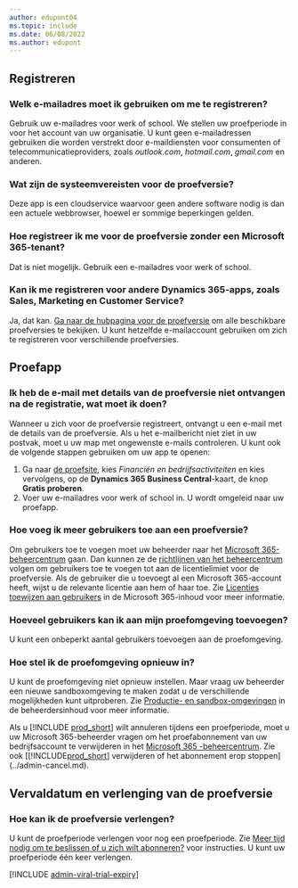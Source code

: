 ```yaml
---
author: edupont04
ms.topic: include
ms.date: 06/08/2022
ms.author: edupont
---
```

## <a name="sign-up" />Registreren

### <a name="which-email-address-i-should-use-to-sign-up" />Welk e-mailadres moet ik gebruiken om me te registreren?

Gebruik uw e-mailadres voor werk of school. We stellen uw proefperiode in voor het account van uw organisatie. U kunt geen e-mailadressen gebruiken die worden verstrekt door e-maildiensten voor consumenten of telecommunicatieproviders, zoals *outlook.com*, *hotmail.com*, *gmail.com* en anderen.  

### <a name="what-are-the-system-requirements-for-the-trial" />Wat zijn de systeemvereisten voor de proefversie?

Deze app is een cloudservice waarvoor geen andere software nodig is dan een actuele webbrowser, hoewel er sommige beperkingen gelden.  

### <a name="how-do-i-sign-up-for-the-trial-without-a-microsoft-365-tenant" />Hoe registreer ik me voor de proefversie zonder een Microsoft 365-tenant?

Dat is niet mogelijk. Gebruik een e-mailadres voor werk of school.

### <a name="can-i-sign-up-for-other-dynamics-365-apps-such-as-sales-marketing-and-customer-service" />Kan ik me registreren voor andere Dynamics 365-apps, zoals Sales, Marketing en Customer Service?

Ja, dat kan. [Ga naar de hubpagina voor de proefversie](https://dynamics.microsoft.com/dynamics-365-free-trial) om alle beschikbare proefversies te bekijken. U kunt hetzelfde e-mailaccount gebruiken om zich te registreren voor verschillende proefversies.<!-- However, it is not possible to have multiple apps on the same trial site. Each trial will be on a different org and URL. The trial data won’t be shared across apps.-->

## <a name="trial-app" />Proefapp

### <a name="i-didnt-receive-the-trial-details-email-after-signing-up-what-should-i-do" />Ik heb de e-mail met details van de proefversie niet ontvangen na de registratie, wat moet ik doen?

Wanneer u zich voor de proefversie registreert, ontvangt u een e-mail met de details van de proefversie. Als u het e-mailbericht niet ziet in uw postvak, moet u uw map met ongewenste e-mails controleren. U kunt ook de volgende stappen gebruiken om uw app te openen:

1. Ga naar [de proefsite](https://go.microsoft.com/fwlink/?linkid=847861), kies *Financiën en bedrijfsactiviteiten* en kies vervolgens, op de **Dynamics 365 Business Central**-kaart, de knop **Gratis proberen**.  
2. Voer uw e-mailadres voor werk of school in. U wordt omgeleid naar uw proefapp.  

### <a name="how-do-i-add-more-users-to-a-trial" />Hoe voeg ik meer gebruikers toe aan een proefversie?

Om gebruikers toe te voegen moet uw beheerder naar het [Microsoft 365-beheercentrum](https://admin.microsoft.com) gaan. Dan kunnen ze de [richtlijnen van het beheercentrum](/microsoft-365/admin/add-users/add-users) volgen om gebruikers toe te voegen tot aan de licentielimiet voor de proefversie. Als de gebruiker die u toevoegt al een Microsoft 365-account heeft, wijst u de relevante licentie aan hem of haar toe. Zie [Licenties toewijzen aan gebruikers](/microsoft-365/admin/manage/assign-licenses-to-users) in de Microsoft 365-inhoud voor meer informatie.

### <a name="how-many-users-can-i-add-to-my-trial-environment" />Hoeveel gebruikers kan ik aan mijn proefomgeving toevoegen?

U kunt een onbeperkt aantal gebruikers toevoegen aan de proefomgeving.

### <a name="how-do-i-reset-the-trial-environment" />Hoe stel ik de proefomgeving opnieuw in?

U kunt de proefomgeving niet opnieuw instellen. Maar vraag uw beheerder een nieuwe sandboxomgeving te maken zodat u de verschillende mogelijkheden kunt uitproberen. Zie [Productie- en sandbox-omgevingen](/dynamics365/business-central/dev-itpro/administration/environment-types) in de beheerdersinhoud voor meer informatie.  

Als u [!INCLUDE [prod_short](prod_short.md)] wilt annuleren tijdens een proefperiode, moet u uw Microsoft 365-beheerder vragen om het proefabonnement van uw bedrijfsaccount te verwijderen in het [Microsoft 365 -beheercentrum](https://admin.microsoft.com/). Zie ook [[!INCLUDE[prod_short](prod_short.md)] verwijderen of het abonnement erop stoppen](../admin-cancel.md).  

## <a name="trial-expiration-and-extension" />Vervaldatum en verlenging van de proefversie

### <a name="how-do-i-extend-the-trial" />Hoe kan ik de proefversie verlengen?

U kunt de proefperiode verlengen voor nog een proefperiode. Zie [Meer tijd nodig om te beslissen of u zich wilt abonneren?](../admin-extend-trial.md) voor instructies. U kunt uw proefperiode één keer verlengen.

[!INCLUDE [admin-viral-trial-expiry](admin-viral-trial-expiry.md)]
